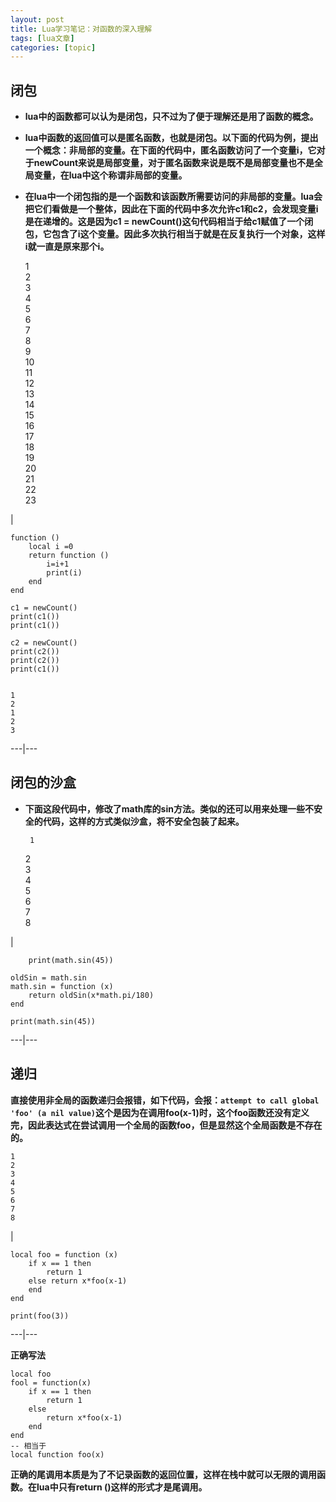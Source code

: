 ```yaml
---
layout: post
title: Lua学习笔记：对函数的深入理解 
tags: [lua文章]
categories: [topic]
---
```

## 闭包

  * **lua中的函数都可以认为是闭包，只不过为了便于理解还是用了函数的概念。**
  * **lua中函数的返回值可以是匿名函数，也就是闭包。以下面的代码为例，提出一个概念：非局部的变量。在下面的代码中，匿名函数访问了一个变量i，它对于newCount来说是局部变量，对于匿名函数来说是既不是局部变量也不是全局变量，在lua中这个称谓非局部的变量。**
  * **在lua中一个闭包指的是一个函数和该函数所需要访问的非局部的变量。lua会把它们看做是一个整体，因此在下面的代码中多次允许c1和c2，会发现变量i是在递增的。这是因为c1 = newCount()这句代码相当于给c1赋值了一个闭包，它包含了i这个变量。因此多次执行相当于就是在反复执行一个对象，这样i就一直是原来那个i。**

    
    
    1  
    2  
    3  
    4  
    5  
    6  
    7  
    8  
    9  
    10  
    11  
    12  
    13  
    14  
    15  
    16  
    17  
    18  
    19  
    20  
    21  
    22  
    23  
    

|

    
    
    function ()  
    	local i =0  
    	return function ()  
    		i=i+1  
    		print(i)  
    	end  
    end  
      
    c1 = newCount()  
    print(c1())  
    print(c1())  
      
    c2 = newCount()  
    print(c2())  
    print(c2())  
    print(c1())  
      
      
    1  
    2  
    1  
    2  
    3  
      
  
---|---  
  
## 闭包的沙盒

  * **下面这段代码中，修改了math库的sin方法。类似的还可以用来处理一些不安全的代码，这样的方式类似沙盒，将不安全包装了起来。**
    
         1  
    2  
    3  
    4  
    5  
    6  
    7  
    8  
    

|

    
        print(math.sin(45))  
      
    oldSin = math.sin  
    math.sin = function (x)  
    	return oldSin(x*math.pi/180)  
    end  
      
    print(math.sin(45))  
      
  
---|---  

## 递归

 **直接使用非全局的函数递归会报错，如下代码，会报：`attempt to call global 'foo' (a nil
value)`这个是因为在调用foo(x-1)时，这个foo函数还没有定义完，因此表达式在尝试调用一个全局的函数foo，但是显然这个全局函数是不存在的。**

    
    
    1  
    2  
    3  
    4  
    5  
    6  
    7  
    8  
    

|

    
    
    local foo = function (x)  
    	if x == 1 then  
    		return 1  
    	else return x*foo(x-1)  
    	end  
    end  
      
    print(foo(3))  
      
  
---|---  
  
**正确写法**

    
    
    local foo
    fool = function(x)
        if x == 1 then
            return 1
        else
            return x*foo(x-1)    
        end
    end
    -- 相当于
    local function foo(x)    

**正确的尾调用本质是为了不记录函数的返回位置，这样在栈中就可以无限的调用函数。在lua中只有return ()这样的形式才是尾调用。**